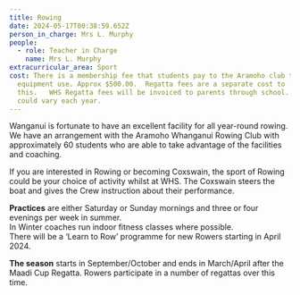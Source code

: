 ```yaml
---
title: Rowing
date: 2024-05-17T00:38:59.652Z
person_in_charge: Mrs L. Murphy
people:
  - role: Teacher in Charge
    name: Mrs L. Murphy
extracurricular_area: Sport
cost: There is a membership fee that students pay to the Aramoho club to cover
  equipment use. Approx $500.00.  Regatta fees are a separate cost to
  this.   WHS Regatta fees will be invoiced to parents through school.   Fees
  could vary each year.
---
```

  
Wanganui is fortunate to have an excellent facility for all year-round rowing. We 
have an arrangement with the Aramoho Whanganui Rowing Club with approximately 
60 students who are able to take advantage of the facilities and coaching.


If you are interested in Rowing or becoming Coxswain, the sport of Rowing could be 
your choice of activity whilst at WHS. The Coxswain steers the boat and gives the 
Crew instruction about their performance. 

**Practices** are either Saturday or Sunday mornings and three or four evenings per week in summer.  
In Winter coaches run indoor fitness classes where possible.  
There will be a ‘Learn to Row’ programme for new Rowers starting in April 2024.

**The season** starts in September/October and ends in March/April after the Maadi Cup Regatta. Rowers participate in a number of regattas over this time.